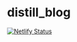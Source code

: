 # distill_blog

[![Netlify Status](https://api.netlify.com/api/v1/badges/ecc16735-cac4-43eb-9a20-9b79c0ec921a/deploy-status)](https://app.netlify.com/sites/elated-swirles-4ce489/deploys)
